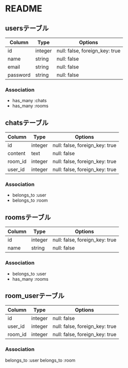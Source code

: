 # README

## usersテーブル
|Column|Type|Options|
|------|----|-------|
|id      |integer|null: false, foreign_key: true|
|name    |string |null: false|
|email   |string |null: false|
|password|string |null: false|

### Association
- has_many :chats
- has_many :rooms


## chatsテーブル
|Column|Type|Options|
|------|----|-------|
|id            |integer|null: false, foreign_key: true|
|content       |text   |null: false|
|room_id  |integer|null: false, foreign_key: true|
|user_id       |integer|null: false, foreign_key: true|

### Association
- belongs_to :user
- belongs_to :room


## roomsテーブル
|Column|Type|Options|
|------|----|-------|
|id        |integer|null: false, foreign_key: true|
|name |string|null: false|

### Association
- belongs_to :user
- has_many   :rooms


## room_userテーブル
|Column|Type|Options|
|------|----|-------|
|id|integer|null: false|
|user_id|integer|null: false, foreign_key: true|
|room_id|integer|null: false, foreign_key: true|


### Association
belongs_to :user
belongs_to :room
